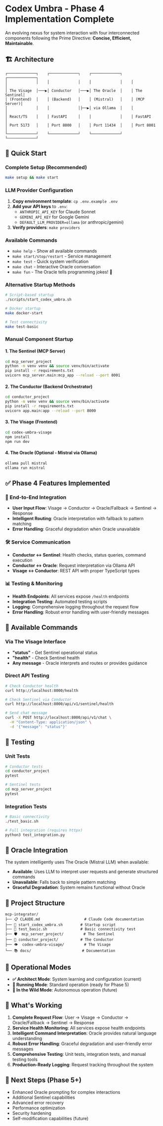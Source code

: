 # Codex Umbra - Phase 4 Implementation Complete

An evolving nexus for system interaction with four interconnected components following the Prime Directive: **Concise, Efficient, Maintainable**.

## 🏗️ Architecture

```
┌─────────────┐    ┌─────────────┐    ┌─────────────┐    ┌─────────────┐
│             │    │             │    │             │    │             │
│ The Visage  │───▶│ Conductor   │───▶│ The Oracle  │    │ The Sentinel│
│ (Frontend)  │    │ (Backend)   │    │ (Mistral)   │    │ (MCP Server)│
│             │    │             │├──▶│ via Ollama  │    │             │
│ React/TS    │    │ FastAPI     │    │             │    │ FastAPI     │
│ Port 5173   │    │ Port 8000   │    │ Port 11434  │    │ Port 8001   │
└─────────────┘    └─────────────┘    └─────────────┘    └─────────────┘
```

## 🚀 Quick Start

### Complete Setup (Recommended)
```bash
make setup && make start
```

### LLM Provider Configuration
1. **Copy environment template**: `cp .env.example .env`
2. **Add your API keys** to `.env`:
   - `ANTHROPIC_API_KEY` for Claude Sonnet
   - `GEMINI_API_KEY` for Google Gemini  
   - `DEFAULT_LLM_PROVIDER=ollama` (or anthropic/gemini)
3. **Verify providers**: `make providers`

### Available Commands
- `make help` - Show all available commands
- `make start/stop/restart` - Service management
- `make test` - Quick system verification
- `make chat` - Interactive Oracle conversation
- `make fun` - The Oracle tells programming jokes! 🎉

### Alternative Startup Methods
```bash
# Script-based startup
./scripts/start_codex_umbra.sh

# Docker startup
make docker-start

# Test connectivity
make test-basic
```

### Manual Component Startup

#### 1. The Sentinel (MCP Server)
```bash
cd mcp_server_project
python -m venv venv && source venv/bin/activate
pip install -r requirements.txt
uvicorn mcp_server.main:mcp_app --reload --port 8001
```

#### 2. The Conductor (Backend Orchestrator)
```bash
cd conductor_project
python -m venv venv && source venv/bin/activate
pip install -r requirements.txt
uvicorn app.main:app --reload --port 8000
```

#### 3. The Visage (Frontend)
```bash
cd codex-umbra-visage
npm install
npm run dev
```

#### 4. The Oracle (Optional - Mistral via Ollama)
```bash
ollama pull mistral
ollama run mistral
```

## ✅ Phase 4 Features Implemented

### 🔗 End-to-End Integration
- **User Input Flow**: Visage → Conductor → Oracle/Fallback → Sentinel → Response
- **Intelligent Routing**: Oracle interpretation with fallback to pattern matching
- **Error Handling**: Graceful degradation when Oracle unavailable

### 🛠️ Service Communication
- **Conductor ↔ Sentinel**: Health checks, status queries, command execution
- **Conductor ↔ Oracle**: Request interpretation via Ollama API
- **Visage ↔ Conductor**: REST API with proper TypeScript types

### 📊 Testing & Monitoring
- **Health Endpoints**: All services expose `/health` endpoints
- **Integration Testing**: Automated testing scripts
- **Logging**: Comprehensive logging throughout the request flow
- **Error Handling**: Robust error handling with user-friendly messages

## 🎯 Available Commands

### Via The Visage Interface
- **"status"** - Get Sentinel operational status
- **"health"** - Check Sentinel health
- **Any message** - Oracle interprets and routes or provides guidance

### Direct API Testing
```bash
# Check Conductor health
curl http://localhost:8000/health

# Check Sentinel via Conductor
curl http://localhost:8000/api/v1/sentinel/health

# Send chat message
curl -X POST http://localhost:8000/api/v1/chat \
  -H "Content-Type: application/json" \
  -d '{"message": "status"}'
```

## 🧪 Testing

### Unit Tests
```bash
# Conductor tests
cd conductor_project
pytest

# Sentinel tests  
cd mcp_server_project
pytest
```

### Integration Tests
```bash
# Basic connectivity
./test_basic.sh

# Full integration (requires httpx)
python3 test_integration.py
```

## 🔮 Oracle Integration

The system intelligently uses The Oracle (Mistral LLM) when available:

- **Available**: Uses LLM to interpret user requests and generate structured commands
- **Unavailable**: Falls back to simple pattern matching
- **Graceful Degradation**: System remains functional without Oracle

## 📁 Project Structure

```
mcp-integrator/
├── 📋 CLAUDE.md                    # Claude Code documentation
├── 🚀 start_codex_umbra.sh        # Startup script
├── 🧪 test_basic.sh               # Basic connectivity test
├── 🛡️  mcp_server_project/         # The Sentinel
├── 🎯 conductor_project/          # The Conductor  
├── 👁️  codex-umbra-visage/         # The Visage
└── 📚 docs/                       # Documentation
```

## 🔧 Operational Modes

- **✅ Architect Mode**: System learning and configuration (current)
- **🚧 Running Mode**: Standard operation (ready for Phase 5)
- **🔮 In the Wild Mode**: Autonomous operation (future)

## 🎉 What's Working

1. **Complete Request Flow**: User → Visage → Conductor → Oracle/Fallback → Sentinel → Response
2. **Service Health Monitoring**: All services expose health endpoints
3. **Intelligent Command Interpretation**: Oracle provides natural language understanding
4. **Robust Error Handling**: Graceful degradation and user-friendly error messages
5. **Comprehensive Testing**: Unit tests, integration tests, and manual testing tools
6. **Production-Ready Logging**: Request tracking throughout the system

## 🔮 Next Steps (Phase 5+)

- Enhanced Oracle prompting for complex interactions
- Additional Sentinel capabilities
- Advanced error recovery
- Performance optimization
- Security hardening
- Self-modification capabilities (future)